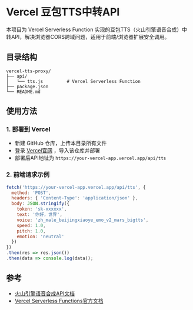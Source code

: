 # Vercel 豆包TTS中转API

本项目为 Vercel Serverless Function 实现的豆包TTS（火山引擎语音合成）中转API，解决浏览器CORS跨域问题，适用于前端/浏览器扩展安全调用。

## 目录结构
```
vercel-tts-proxy/
├── api/
│   └── tts.js         # Vercel Serverless Function
├── package.json
└── README.md
```

## 使用方法

### 1. 部署到 Vercel
- 新建 GitHub 仓库，上传本目录所有文件
- 登录 [Vercel官网](https://vercel.com/) ，导入该仓库并部署
- 部署后API地址为 `https://your-vercel-app.vercel.app/api/tts`

### 2. 前端请求示例
```js
fetch('https://your-vercel-app.vercel.app/api/tts', {
  method: 'POST',
  headers: { 'Content-Type': 'application/json' },
  body: JSON.stringify({
    token: 'sk-xxxxxx',
    text: '你好，世界',
    voice: 'zh_male_beijingxiaoye_emo_v2_mars_bigtts',
    speed: 1.0,
    pitch: 1.0,
    emotion: 'neutral'
  })
})
.then(res => res.json())
.then(data => console.log(data));
```

## 参考
- [火山引擎语音合成API文档](https://www.volcengine.com/docs/6561/1257584)
- [Vercel Serverless Functions官方文档](https://vercel.com/docs/functions) 